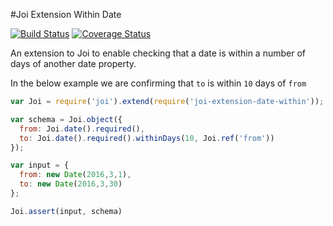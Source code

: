 #Joi Extension Within Date

[![Build Status](https://travis-ci.org/jamiemcconnell/joi-extension-date-within.svg?branch=master)](https://travis-ci.org/jamiemcconnell/joi-extension-date-within)
[![Coverage Status](https://coveralls.io/repos/github/jamiemcconnell/joi-extension-date-within/badge.svg?branch=coveralls)](https://coveralls.io/github/jamiemcconnell/joi-extension-date-within?branch=coveralls)

An extension to Joi to enable checking that a date is within a number of days of another date property.

In the below example we are confirming that `to` is within `10` days of `from`

```javascript
var Joi = require('joi').extend(require('joi-extension-date-within'));

var schema = Joi.object({
  from: Joi.date().required(),
  to: Joi.date().required().withinDays(10, Joi.ref('from'))
});

var input = {
  from: new Date(2016,3,1),
  to: new Date(2016,3,30)
};

Joi.assert(input, schema)
```
